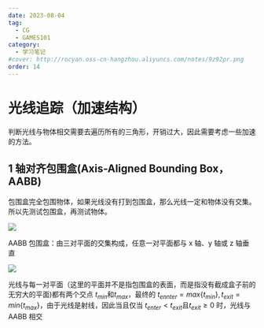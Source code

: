 ```yaml
---
date: 2023-08-04
tag:
  - CG
  - GAMES101
category:
  - 学习笔记
#cover: http://rocyan.oss-cn-hangzhou.aliyuncs.com/notes/9z92pr.png
order: 14
---
```


# 光线追踪（加速结构）

判断光线与物体相交需要去遍历所有的三角形，开销过大，因此需要考虑一些加速的方法。

## 1 轴对齐包围盒(Axis-Aligned Bounding Box，AABB)

包围盒完全包围物体，如果光线没有打到包围盒，那么光线一定和物体没有交集。所以先测试包围盒，再测试物体。

![](https://rocyan.oss-cn-hangzhou.aliyuncs.com/blog/202406261210363.png)

AABB 包围盒：由三对平面的交集构成，任意一对平面都与 x 轴、y 轴或 z 轴垂直

![](https://rocyan.oss-cn-hangzhou.aliyuncs.com/blog/202406261210663.png)

光线与每一对平面（这里的平面并不是指包围盒的表面，而是指没有截成盒子前的无穷大的平面)都有两个交点 $t_{min}$和$t_{max}$，最终的 $t_{ennter}=max\{t_{min}\},t_{exit}=min\{t_{max}\}$，由于光线是射线，因此当且仅当 $t_{enter}<t_{exit}$且$t_{exit}\ge0$ 时，光线与 AABB 相交

